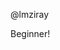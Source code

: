 @lmziray

Beginner!
<!---
lmziray/lmziray is a ✨ special ✨ repository because its `README.md` (this file) appears on your GitHub profile.
You can click the Preview link to take a look at your changes.
--->
